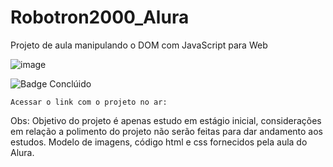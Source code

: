 # Robotron2000_Alura
Projeto de aula manipulando o DOM com JavaScript para Web

![image](https://user-images.githubusercontent.com/113362701/200918692-73dd3f13-0c90-4dd1-9869-d43439caf53b.png)


![Badge Conclúido](https://img.shields.io/static/v1?label=STATUS&message=CONCLUÍDO&color=green&style=flat-square)

```
Acessar o link com o projeto no ar:
```

Obs: Objetivo do projeto é apenas estudo em estágio inicial, considerações em relação a polimento do projeto não serão feitas para dar andamento aos estudos. Modelo de imagens, código html e css fornecidos pela aula do Alura.

